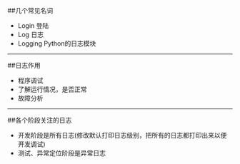 ##几个常见名词

- Login 登陆
- Log 日志
- Logging Python的日志模块

---

##日志作用
- 程序调试
- 了解运行情况，是否正常
- 故障分析

---
##各个阶段关注的日志
- 开发阶段是所有日志(修改默认打印日志级别，把所有的日志都打印出来以便开发调试)
- 测试、异常定位阶段是异常日志
